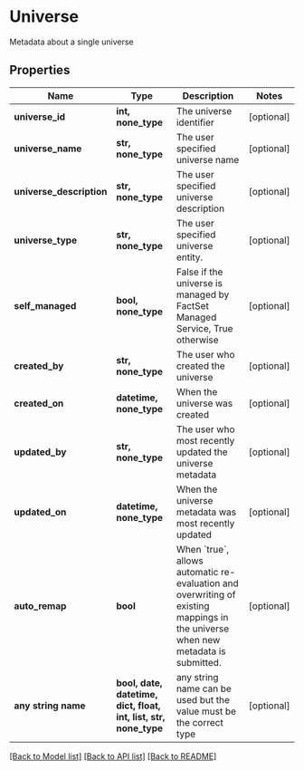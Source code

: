 # Universe

Metadata about a single universe

## Properties
Name | Type | Description | Notes
------------ | ------------- | ------------- | -------------
**universe_id** | **int, none_type** | The universe identifier | [optional] 
**universe_name** | **str, none_type** | The user specified universe name | [optional] 
**universe_description** | **str, none_type** | The user specified universe description | [optional] 
**universe_type** | **str, none_type** | The user specified universe entity. | [optional] 
**self_managed** | **bool, none_type** | False if the universe is managed by FactSet Managed Service, True otherwise | [optional] 
**created_by** | **str, none_type** | The user who created the universe | [optional] 
**created_on** | **datetime, none_type** | When the universe was created | [optional] 
**updated_by** | **str, none_type** | The user who most recently updated the universe metadata | [optional] 
**updated_on** | **datetime, none_type** | When the universe metadata was most recently updated | [optional] 
**auto_remap** | **bool** | When &#x60;true&#x60;, allows automatic re-evaluation and overwriting of existing mappings in the universe when new metadata is submitted. | [optional] 
**any string name** | **bool, date, datetime, dict, float, int, list, str, none_type** | any string name can be used but the value must be the correct type | [optional]

[[Back to Model list]](../README.md#documentation-for-models) [[Back to API list]](../README.md#documentation-for-api-endpoints) [[Back to README]](../README.md)


